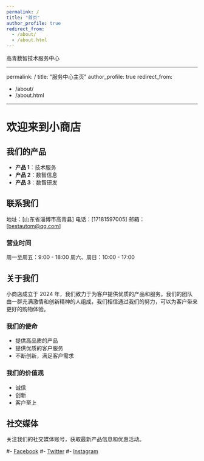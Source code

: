 ```yaml
---
permalink: /
title: "首页"
author_profile: true
redirect_from: 
  - /about/
  - /about.html
---
```


高青数智技术服务中心

---
permalink: /
title: "服务中心主页"
author_profile: true
redirect_from: 
  - /about/
  - /about.html
---

# 欢迎来到小商店

## 我们的产品

- **产品 1**：技术服务
- **产品 2**：数智信息
- **产品 3**：数智研发

## 联系我们

地址：[山东省淄博市高青县]
电话：[17181597005]
邮箱：[bestautom@qq.com]

### 营业时间

周一至周五：9:00 - 18:00
周六、周日：10:00 - 17:00

## 关于我们

小商店成立于 2024 年，我们致力于为客户提供优质的产品和服务。我们的团队由一群充满激情和创新精神的人组成，我们相信通过我们的努力，可以为客户带来更好的购物体验。

### 我们的使命

- 提供高品质的产品
- 提供优质的客户服务
- 不断创新，满足客户需求

### 我们的价值观

- 诚信
- 创新
- 客户至上

## 社交媒体

关注我们的社交媒体账号，获取最新产品信息和优惠活动。

#- [Facebook](https://www.facebook.com/yourstore)
#- [Twitter](https://twitter.com/yourstore)
#- [Instagram](https://www.instagram.com/yourstore)


